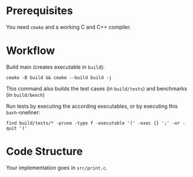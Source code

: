 # Prerequisites

You need `cmake` and a working C and C++ compiler.

# Workflow

Build main (creates executable in `build`):
```
cmake -B build && cmake --build build -j
```

This command also builds the test cases (in `build/tests`) and benchmarks (in `build/bench`)

Run tests by executing the according executables,
or by executing this `bash`-oneliner:
```
find build/tests/* -prune -type f -executable '(' -exec {} ';' -or -quit ')'
```

# Code Structure

Your implementation goes in `src/print.c`.
